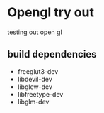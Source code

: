 # Opengl try out

testing out open gl

## build dependencies

* freeglut3-dev
* libdevil-dev
* libglew-dev
* libfreetype-dev
* libglm-dev
